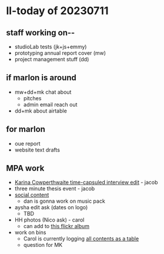 # ll-today of 20230711

## staff working on--
* studioLab tests (jk+js+emmy)
* prototyping annual report cover (mw)
* project management stuff (dd)

## if marlon is around 
* mw+dd+mk chat about
    * pitches
    * admin email reach out
* dd+mk about airtable

## for marlon
* oue report
* website text drafts

## MPA work
* [Karina Cowperthwaite time-capsuled interview edit](/PUumQOPQRJGSfIJwl-i5Yw) - jacob
* three minute thesis event - jacob
* [social content](https://airtable.com/appitFkleGG0PVGlW/tblkOdA6Y61pIhcv9/viw3QBmZQgV1q4iVQ?blocks=hide)
    * dan is gonna work on music pack
* aysha edit ask (dates on logo)
    * TBD
* HH photos (Nico ask) - carol
    * can add to [this flickr album](https://flic.kr/s/aHBqjApuQL)
* work on bins
    * Carol is currently logging [all contents as a table](https://airtable.com/appgoOSPVFvlxDNG8/tbluefz0GAIsafrA1/viwdONugjnUqMvbDf?blocks=hide) 
    * question for MK